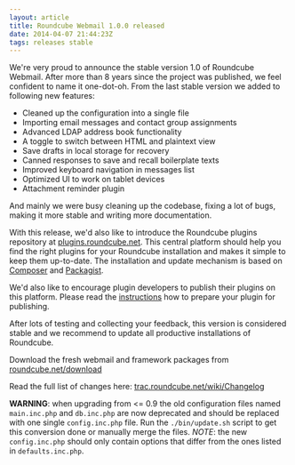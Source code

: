 ```yaml
---
layout: article
title: Roundcube Webmail 1.0.0 released
date: 2014-04-07 21:44:23Z
tags: releases stable
---
```

We're very proud to announce the stable version 1.0 of Roundcube Webmail. After more
than 8 years since the project was published, we feel confident to name it one-dot-oh.
From the last stable version we added to following new features:

* Cleaned up the configuration into a single file
* Importing email messages and contact group assignments
* Advanced LDAP address book functionality
* A toggle to switch between HTML and plaintext view
* Save drafts in local storage for recovery
* Canned responses to save and recall boilerplate texts
* Improved keyboard navigation in messages list
* Optimized UI to work on tablet devices
* Attachment reminder plugin

And mainly we were busy cleaning up the codebase, fixing a lot of bugs, making it
more stable and writing more documentation.

With this release, we'd also like to introduce the Roundcube plugins repository at
[plugins.roundcube.net](plugins.roundcube.net). This central platform should help you
find the right plugins for your Roundcube installation and makes it simple to keep them up-to-date.
The installation and update mechanism is based on [Composer](https://getcomposer.org)
and [Packagist](https://packagist.org/).

We'd also like to encourage plugin developers to publish their plugins on this platform.
Please read the [instructions](http://plugins.roundcube.net/about) how to prepare your
plugin for publishing.

After lots of testing and collecting your feedback, this version is considered stable
and we recommend to update all productive installations of Roundcube.

Download the fresh webmail and framework packages from [roundcube.net/download](http://roundcube.net/download)

Read the full list of changes here: [trac.roundcube.net/wiki/Changelog](http://trac.roundcube.net/wiki/Changelog)

**WARNING**: when upgrading from <= 0.9 the old configuration files named `main.inc.php`
and `db.inc.php` are now deprecated and should be replaced with one single `config.inc.php` file.
Run the `./bin/update.sh` script to get this conversion done or manually merge  the files.
*NOTE*: the new `config.inc.php` should only contain options that differ from the ones listed
in `defaults.inc.php`.

